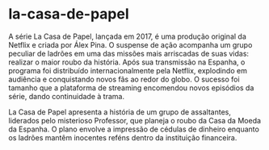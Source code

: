 # la-casa-de-papel


A série La Casa de Papel, lançada em 2017, é uma produção original da Netflix e criada por Álex Pina. O suspense de ação acompanha um grupo peculiar de ladrões em uma das missões mais arriscadas de suas vidas: realizar o maior roubo da história.
Após sua transmissão na Espanha, o programa foi distribuído internacionalmente pela Netflix, explodindo em audiência e conquistando novos fãs ao redor do globo. O sucesso foi tamanho que a plataforma de streaming encomendou novos episódios da série, dando continuidade à trama.

La Casa de Papel apresenta a história de um grupo de assaltantes, liderados pelo misterioso Professor, que planeja o roubo da Casa da Moeda da Espanha. O plano envolve a impressão de cédulas de dinheiro enquanto os ladrões mantêm inocentes reféns dentro da instituição financeira.

